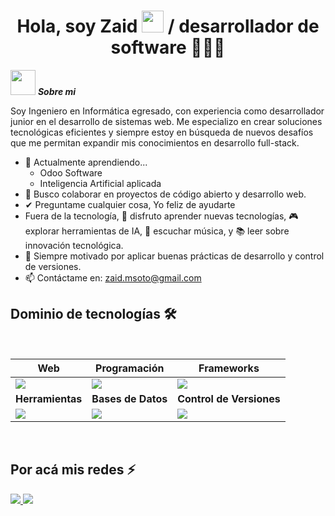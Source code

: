 <h1 align="center">Hola, soy Zaid <img src="https://media.giphy.com/media/hvRJCLFzcasrR4ia7z/giphy.gif" width="35"> / desarrollador de software 👨🏻‍💻</h1>

<img src="https://media3.giphy.com/media/v1.Y2lkPTc5MGI3NjExbnA5dXlwcTBvYjI0OHppem92enl3ajFmczB1eXV5d29zNGNqZGlqOSZlcD12MV9pbnRlcm5hbF9naWZfYnlfaWQmY3Q9cw/t6Kf2qs5fgWiAlOig5/giphy.gif" width="40px">&nbsp;***Sobre mi***

Soy Ingeniero en Informática egresado, con experiencia como desarrollador junior en el desarrollo de sistemas web. Me especializo en crear soluciones tecnológicas eficientes y siempre estoy en búsqueda de nuevos desafíos que me permitan expandir mis conocimientos en desarrollo full-stack.
- 🌱 Actualmente aprendiendo...
  - Odoo Software
  - Inteligencia Artificial aplicada
- 👾 Busco colaborar en proyectos de código abierto y desarrollo web.
- ✔ Preguntame cualquier cosa, Yo feliz de ayudarte<br>
- Fuera de la tecnología, 💜 disfruto aprender nuevas tecnologías, 🎮 explorar herramientas de IA, 🎵 escuchar música, y 📚 leer sobre innovación tecnológica.
- 🚀 Siempre motivado por aplicar buenas prácticas de desarrollo y control de versiones.
- 📫 Contáctame en: <a href="zaid.msoto@gmail.com">zaid.msoto@gmail.com</a>

<h2 >Dominio de tecnologías 🛠️</h2>
<!--tech stack icons-->
<br>
<div align="Center">

| **Web** | **Programación** | **Frameworks** |
| ------------- | ------------- | ------------- |
| <img src="https://skillicons.dev/icons?i=html,css,js"/> | <img src="https://skillicons.dev/icons?i=python,php,javascript"/> | <img src="https://skillicons.dev/icons?i=laravel,react,nodejs,tailwind"/> |
| **Herramientas** | **Bases de Datos** | **Control de Versiones** |
| <img src="https://skillicons.dev/icons?i=vscode,pycharm"/> | <img src="https://skillicons.dev/icons?i=mysql,postgresql,mongodb"/> | <img src="https://skillicons.dev/icons?i=git,github"/> |

</div>

<br>      
<!--- stats (end) -->
<h2 > Por acá mis redes ⚡</h2>
  
<p align="left">
<a href ="https://www.instagram.com/z_pholl0sky/?h1=es">
  <img src="https://img.shields.io/badge/Instagram-%23E4405F.svg?style=for-the-badge&logo=Instagram&logoColor=white">
</a>
  <a href ="https://www.linkedin.com//?h1=es">
  <img src="https://img.shields.io/badge/linkedin-%230077B5.svg?style=for-the-badge&logo=linkedin&logoColor=white">
</a>
</p>
